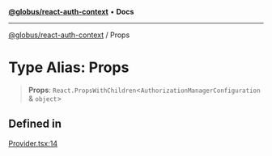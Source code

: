 [**@globus/react-auth-context**](../README.md) • **Docs**

***

[@globus/react-auth-context](../globals.md) / Props

# Type Alias: Props

> **Props**: `React.PropsWithChildren`\<`AuthorizationManagerConfiguration` & `object`\>

## Defined in

[Provider.tsx:14](https://github.com/globus/react-auth-context/blob/acec39578d352456428a6d583f46327ad41abe48/src/Provider.tsx#L14)
